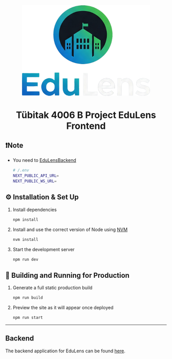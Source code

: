 <div align="center"><img alt="Logo"  src="public/images/EduLensLogoText.png" width="400"/></div> 


<h1 align="center">Tübitak 4006 B Project EduLens Frontend</h1>


## ❗Note

- You need to [EduLensBackend](https://github.com/dogukanoklu/edulens-backend)

   ```sh
   # /.env
  NEXT_PUBLIC_API_URL=
  NEXT_PUBLIC_WS_URL=
   ```


## ⚙️ Installation & Set Up

1. Install dependencies

   ```sh
   npm install
   ```

1. Install and use the correct version of Node using [NVM](https://github.com/nvm-sh/nvm)

   ```sh
   nvm install
   ```

1. Start the development server

   ```sh
   npm run dev
   ```

## 🚀 Building and Running for Production

1. Generate a full static production build

   ```sh
   npm run build
   ```

1. Preview the site as it will appear once deployed

   ```sh
   npm run start
   ```

---

## Backend
The backend application for EduLens can be found [here](https://github.com/dogukanoklu/edulens-backend).
